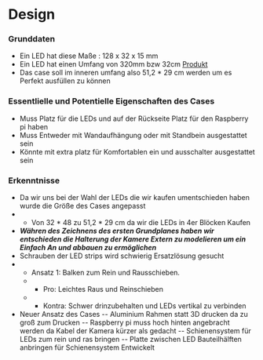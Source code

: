 # Design

### Grunddaten 
- Ein LED hat diese Maße : 128 x 32 x 15 mm
- Ein LED hat einen Umfang von 320mm bzw 32cm
  [Produkt](https://www.berrybase.at/detail/019234a6d80c73c1bbc6d0f8084d02b3)
- Das case soll im inneren umfang also 51,2 * 29 cm werden um es Perfekt ausfüllen zu können

### Essentlielle und Potentielle Eigenschaften des Cases
- Muss Platz für die LEDs und auf der Rückseite Platz für den Raspberry pi haben
- Muss Entweder mit Wandaufhängung oder mit Standbein ausgestattet sein
- Könnte mit extra platz für Komfortablen ein und ausschalter ausgestattet sein

### Erkenntnisse
 - Da wir uns bei der Wahl der LEDs die wir kaufen umentschieden haben wurde die Größe des Cases angepasst
 - - Von 32 * 48 zu 51,2 * 29 cm da wir die LEDs in 4er Blöcken Kaufen
 - ***Währen des Zeichnens des ersten Grundplanes haben wir entschieden die Halterung der Kamere Extern zu modelieren um ein Einfach An und abbauen zu ermöglichen***
 - Schrauben der LED strips wird schwierig Ersatzlösung gesucht
 - - Ansatz 1: Balken zum Rein und Rausschieben.
   - - Pro: Leichtes Raus und Reinschieben
    - - Kontra: Schwer drinzubehalten und LEDs vertikal zu verbinden 
- Neuer Ansatz des Cases
-- Aluminium Rahmen statt 3D drucken da zu groß zum Drucken
-- Raspberry pi muss hoch hinten angebracht werden da Kabel der Kamera kürzer als gedacht
-- Schienensystem für LEDs zum rein und ras bringen
-- Platte zwischen LED Bauteilhälften anbringen für Schienensystem Entwickelt
